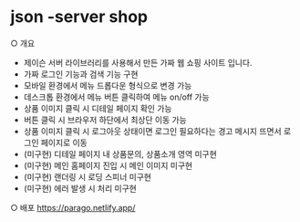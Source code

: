 # json -server shop

○ 개요
- 제이슨 서버 라이브러리를 사용해서 만든 가짜 웹 쇼핑 사이트 입니다.
- 가짜 로그인 기능과 검색 기능 구현
- 모바일 환경에서 메뉴 드롭다운 형식으로 변경 가능
- 데스크톱 환경에서 메뉴 버튼 클릭하여 메뉴 on/off 가능
- 상품 이미지 클릭 시 디테일 페이지 확인 가능
- 버튼 클릭 시 브라우저 하단에서 최상단 이동 가능
- 상품 이미지 클릭 시 로그아웃 상태이면 로그인 필요하다는 경고 메시지 뜨면서 로그인 페이지로 이동
- (미구현) 디테일 페이지 내 상품문의, 상품소개 영역 미구현
- (미구현) 메인 홈페이지 진입 시 메인 이미지 미구현
- (미구현) 랜더링 시 로딩 스피너 미구현
- (미구현) 에러 발생 시 처리 미구현

○ 배포
https://parago.netlify.app/
